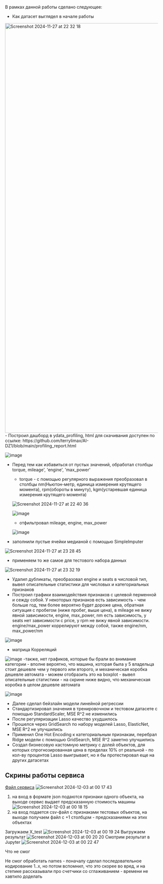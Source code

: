 В рамках данной работы сделано следующее: 
- Как датасет выглядел в начале работы
<img width="1351" alt="Screenshot 2024-11-27 at 22 32 18" src="https://github.com/user-attachments/assets/a2cd286f-61d9-471b-9469-fa1b3a3ea105">
- Построил дашборд в ydata_profiling, html для скачивания доступен по ссылке: https://github.com/terrylimax/AI-DZ1/blob/main/profiling_report.html
  
  ![image](https://github.com/user-attachments/assets/48a33489-59fb-420f-bed0-44ae6c4729ed)
- Перед тем как избавиться от пустых значений, обработал столбцы torque, mileage', 'engine', 'max_power'  
    - torque - с помощью регулярного выражения преобразовал в столбцы nm(Ньютон-метр, единица измерения крутящего момента), rpm(обороты в минуту), kgm(устаревшая единица измерения крутящего момента)
      
  ![Screenshot 2024-11-27 at 22 40 36](https://github.com/user-attachments/assets/653bc0a5-2e06-4f72-a070-cd4a294336ce)
  
  ![image](https://github.com/user-attachments/assets/ac18b4ec-eb07-47bd-8011-12f583ed82e7)
    - отфильтровал mileage, engine, max_power
      
  ![image](https://github.com/user-attachments/assets/097f0a41-398d-485f-be81-46e3320d7c3b)
-  заполнили пустые ячейки медианой с помощью SimpleImputer

![Screenshot 2024-11-27 at 23 28 45](https://github.com/user-attachments/assets/1201a2df-ddc8-49e2-adfd-d9f37001d928)
- применяем то же самое для тестового набора данных

![Screenshot 2024-11-27 at 23 32 19](https://github.com/user-attachments/assets/48aedb31-7046-4b2f-94a6-ed9b77fb7c33)

- Удалил дубликаты, преобразовал engine и seats в числовой тип, вывел описательные статистики для числовых и категориальных признаков
- Построил графики взаимодействия признаков с целевой перменной и сежду собой. У некоторых признаков есть зависимость - чем больше год, тем более вероятно будет дороже цена, обратная ситуация с пробегом (ниже пробег, выше цена), в mileage не вижу явной зависимости, engine, max_power, nm есть зависимость, у seats нет зависимости с price, у rpm не вижу явной зависимости. engine/max_power коррелируют между собой, также engine/nm, max_power/nm
  
![image](https://github.com/user-attachments/assets/f3c1d6b2-9c4c-445f-a5cb-07fbeb163c04)
- матрица Корреляций

![image](https://github.com/user-attachments/assets/2b187eed-d407-4873-b946-6ecb65e6e40c)
-также, нет графиков, которые бы брали во внимание категории - вполне вероятно, что машина, которая была у 5 владельца стоит дешевле чем у первого или второго, и механическая коробка дешевле автомата - можем отобразить это на boxplot - вывел описательные статистики - на скрине ниже видно, что механическая коробка в целом дешевле автомата

![image](https://github.com/user-attachments/assets/b53e7566-f6cf-4ab7-87fd-dc97b782835a)
- Далее сделал бейзлайн модели линейной регрессии
- Стандартизировал значения в тренировочном и тестовом датасете с помощью StandardScaler, MSE R^2 не изменились
- После регуляризации Lasso качество ухудшилось
- Прошелся через GridSearch по набору моделей Lasso, ElasticNet, MSE R^2 не улучшились
- Применил One Hot Encoding к категориальным признакам, перебрал Ridge модели с помощью GridSearch, MSE R^2 заметно улучшились
- Создал бизнесовую кастомную метрику с долей объектов, для которых спрогнозированная цена в пределах 10% от реальной - по кол-ву процентов Lasso выигрывает, но я бы протестировал еще на других датасетах

## Скрины работы сервиса
[Файл сервиса](https://github.com/terrylimax/AI-DZ1/blob/main/fastapi_app.py)
![Screenshot 2024-12-03 at 00 17 43](https://github.com/user-attachments/assets/5ee6b9f0-754d-4126-b49a-47152252174e)
1. на вход в формате json подаются признаки одного объекта, на выходе сервис выдает предсказанную стоимость машины
![Screenshot 2024-12-03 at 00 18 15](https://github.com/user-attachments/assets/544ba9bb-06df-47eb-acc0-9f4c1f2d7390)
2. на вход подается csv-файл с признаками тестовых объектов, на выходе получаем файл с +1 столбцом - предсказаниями на этих объектах

Загружаем X_test
![Screenshot 2024-12-03 at 00 19 24](https://github.com/user-attachments/assets/7657093c-2d4a-42a1-a7d8-ea1b76163ef5)
Выгружаем результат
![Screenshot 2024-12-03 at 00 20 20](https://github.com/user-attachments/assets/5fdcfe28-49fc-4659-814f-8264a69bc72e)
Смотрим результат в Jupyter
![Screenshot 2024-12-03 at 00 22 47](https://github.com/user-attachments/assets/5413fd7d-31e3-47aa-b355-ea1352167b52)

Что не смог

Не смог обработать names - поначалу сделал последовательное кодирование 1..x, но потом вспомнил, что это скорее во вред, и на степике рассказывали про счетчики со сглаживанием - времени не хавтило доделать
